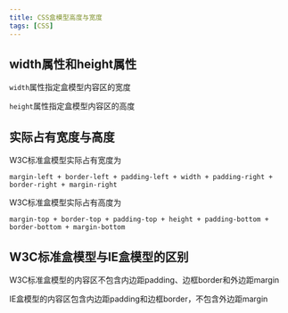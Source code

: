 ```yaml
---
title: CSS盒模型高度与宽度
tags: [CSS]
---
```


## width属性和height属性

`width`属性指定盒模型内容区的宽度

`height`属性指定盒模型内容区的高度

## 实际占有宽度与高度

W3C标准盒模型实际占有宽度为

`margin-left + border-left + padding-left + width + padding-right + border-right + margin-right`

W3C标准盒模型实际占有高度为

`margin-top + border-top + padding-top + height + padding-bottom + border-bottom + margin-bottom`

## W3C标准盒模型与IE盒模型的区别

W3C标准盒模型的内容区不包含内边距padding、边框border和外边距margin

IE盒模型的内容区包含内边距padding和边框border，不包含外边距margin